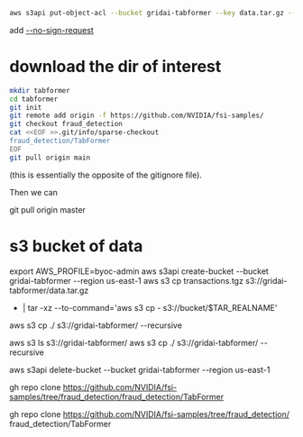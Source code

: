 ```bash
aws s3api put-object-acl --bucket gridai-tabformer --key data.tar.gz --acl public-read
```

add [--no-sign-request](https://stackoverflow.com/questions/36144757/aws-cli-s3-a-client-error-403-occurred-when-calling-the-headobject-operation)



# download the dir of interest

```bash
mkdir tabformer
cd tabformer
git init
git remote add origin -f https://github.com/NVIDIA/fsi-samples/
git checkout fraud_detection
cat <<EOF >>.git/info/sparse-checkout
fraud_detection/TabFormer
EOF
git pull origin main

```

(this is essentially the opposite of the gitignore file).

Then we can 

git pull origin master


# s3 bucket of data
export AWS_PROFILE=byoc-admin
aws s3api create-bucket --bucket gridai-tabformer --region us-east-1
aws s3 cp transactions.tgz s3://gridai-tabformer/data.tar.gz

 - | tar -xz --to-command='aws s3 cp - s3://bucket/$TAR_REALNAME'

aws s3 cp ./ s3://gridai-tabformer/ --recursive


aws s3 ls s3://gridai-tabformer/ 
aws s3 cp ./ s3://gridai-tabformer/ --recursive

aws s3api delete-bucket --bucket gridai-tabformer --region us-east-1



gh repo clone https://github.com/NVIDIA/fsi-samples/tree/fraud_detection/fraud_detection/TabFormer

gh repo clone https://github.com/NVIDIA/fsi-samples/tree/fraud_detection/ fraud_detection/TabFormer